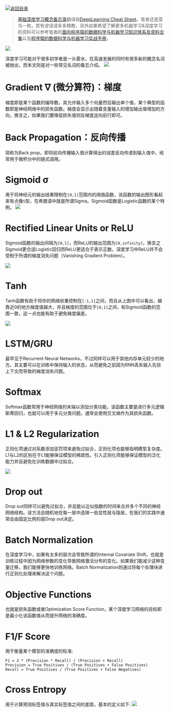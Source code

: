[![返回目录](https://parg.co/UCb)](https://github.com/wxyyxc1992/Awesome-CheatSheet) 
 
 
> [基础深度学习概念备忘录](https://zhuanlan.zhihu.com/p/24436419)翻译自[DeepLearning Cheat Sheet](https://hackernoon.com/deep-learning-cheat-sheet-25421411e460#.l6qu01rnm)。笔者还是菜鸟一枚，若有谬误请多多赐教，另外如果希望了解更多机器学习&深度学习的资料可以参考笔者的[面向程序猿的数据科学与机器学习知识体系及资料合集](https://github.com/wxyyxc1992/DataScience-And-MachineLearning-Handbook-For-Coders/DataScience-Reference)以及[程序猿的数据科学与机器学习实战手册](https://github.com/wxyyxc1992/DataScience-And-MachineLearning-Handbook-For-Coders)。

![](https://coding.net/u/hoteam/p/Cache/git/raw/master/2016/12/2/1-VcdHE40-TqZ3anN-YHk5uQ.png)

深度学习可能对于很多初学者是一头雾水，在高速发展的同时有很多新的概念名词被抛出，而本文则是对一些常见名词的备忘介绍。
![](https://coding.net/u/hoteam/p/Cache/git/raw/master/2016/12/2/1-WKE8FNkYjqJk_qfeuvio6A.png)

# Gradient ∇ (微分算符)：梯度
梯度即是某个函数的偏导数，其允许输入多个向量然后输出单个值，某个典型的函数即是神经网络中的损失函数。梯度会显示出随着变量输入的增加输出值增加的方向，换言之，如果我们要降低损失值则反梯度逆向前行即可。


# Back Propagation：反向传播
简称为Back prop，即将前向传播输入值计算得出的误差反向传递到输入值中，经常用于微积分中的链式调用。

# Sigmoid σ
用于将神经元的输出结果限制在`[0,1]`范围内的阈值函数，该函数的输出图形看起来有点像`S`型，在希腊语中就是所谓Sigma。Sigmoid函数是Logistic函数的某个特例。
![](https://coding.net/u/hoteam/p/Cache/git/raw/master/2016/12/2/1-t8WcbQSLFIxlCiN_YQSyJw.png)

# Rectified Linear Units or ReLU

Sigmoid函数的输出间隔为`[0,1]`，而ReLU的输出范围为`[0,infinity]`，换言之Sigmoid更合适Logistic回归而ReLU更适合于表示正数。深度学习中ReLU并不会受制于所谓的梯度消失问题（Vanishing Gradient Problem）。

![](https://coding.net/u/hoteam/p/Cache/git/raw/master/2016/12/2/1-QYeGYddNRbrBJjkNxzw9FQ.png)

# Tanh
Tanh函数有助于将你的网络权重控制在`[-1,1]`之间，而且从上图中可以看出，越靠近0的地方梯度值越大，并且梯度的范围位于`[0,1]`之间，和Sigmoid函数的范围一致，这一点也能有助于避免梯度偏差。

![](https://coding.net/u/hoteam/p/Cache/git/raw/master/2016/12/2/1-K9g9EOeQ9Ca0jdOMmXKrQg.png)

# LSTM/GRU
最早见于Recurrent Neural Networks，不过同样可以用于其他内存单元较少的地方。其主要可以在训练中保持输入的状态，从而避免之前因为RNN丢失输入先验上下文而导致的梯度消失问题。

# Softmax
Softmax函数常用于神经网络的末端以添加分类功能，该函数主要是进行多元逻辑斯蒂回归，也就可以用于多元分类问题。通常会使用交叉熵作为其损失函数。

# L1 & L2 Regularization
正则化项通过对系数添加惩罚项来避免过拟合，正则化项也能够指明模型复杂度。L1与L2的区别在于L1能够保证模型的稀疏性。引入正则化项能够保证模型的泛化能力并且避免在训练数据中过拟合。

![](https://coding.net/u/hoteam/p/Cache/git/raw/master/2016/12/2/1-XkDC2Iwb9jSyRIWBUoDFtQ.png)

# Drop out

Drop out同样可以避免过拟合，并且能以近似指数的时间来合并多个不同的神经网络结构。该方法会随机地在每一层中选择一些显性层与隐层，在我们的实践中通常会由固定比例的层Drop out决定。

# Batch Normalization

在深度学习中，如果有太多的层次会导致所谓的Internal Covariate Shift，也就是训练过程中因为网络参数的变化导致网络激活分布的变化。如果我们能减少这种变量迁移，我们能够更快地训练网络。Batch Normalization则通过将每个处理块进行正则化处理来解决这个问题。

# Objective Functions
也就是损失函数或者Optimization Score Function，某个深度学习网络的目标即是最小化该函数值从而提升网络的准确度。

# F1/F Score
用于衡量某个模型的准确度的标准:
```
F1 = 2 * (Precision * Recall) / (Precision + Recall)
Precision = True Positives / (True Positives + False Positives)
Recall = True Positives / (True Positives + False Negatives)
```

# Cross Entropy
用于计算预测标签值与真实标签值之间的差距，基本的定义如下:
![](https://coding.net/u/hoteam/p/Cache/git/raw/master/2016/12/2/1-9ZBskBY_piVwqC4GdZRl8g.png)








